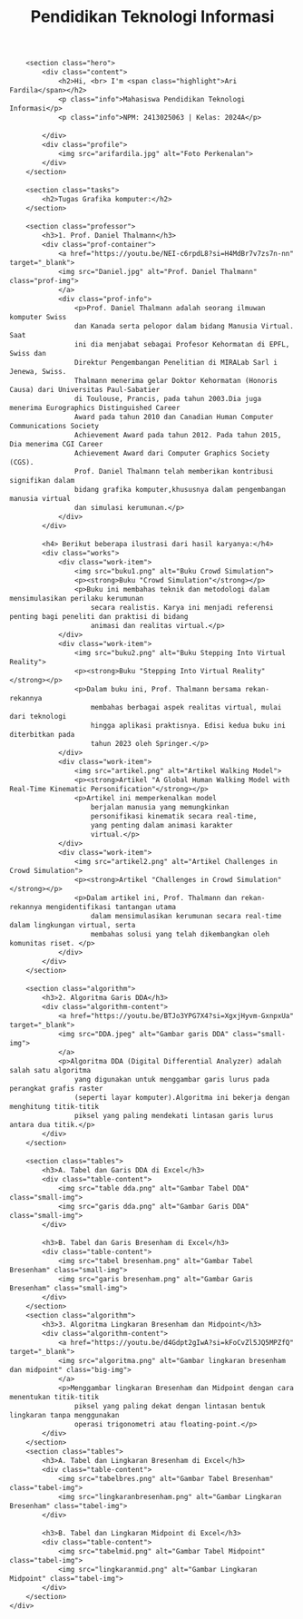 <!DOCTYPE html>
<html lang="id">
<head>
    <meta charset="UTF-8">
    <meta name="viewport" content="width=device-width, initial-scale=1.0">
    <title>Website Tugas Mahasiswa</title>
    <link rel="stylesheet" href="styles.css">
</head>
<body>
    <div class="container">
        <header>
            <h1 class="logo">Pendidikan Teknologi Informasi</h1>
        </header>

        <section class="hero">
            <div class="content">
                <h2>Hi, <br> I'm <span class="highlight">Ari Fardila</span></h2>
                <p class="info">Mahasiswa Pendidikan Teknologi Informasi</p>
                <p class="info">NPM: 2413025063 | Kelas: 2024A</p>
                
            </div>
            <div class="profile">
                <img src="arifardila.jpg" alt="Foto Perkenalan">
            </div>
        </section>

        <section class="tasks">
            <h2>Tugas Grafika komputer:</h2>
        </section>

        <section class="professor">
            <h3>1. Prof. Daniel Thalmann</h3>
            <div class="prof-container">
                <a href="https://youtu.be/NEI-c6rpdL8?si=H4MdBr7v7zs7n-nn" target="_blank">
                <img src="Daniel.jpg" alt="Prof. Daniel Thalmann" class="prof-img">
                </a>
                <div class="prof-info">
                    <p>Prof. Daniel Thalmann adalah seorang ilmuwan komputer Swiss 
                    dan Kanada serta pelopor dalam bidang Manusia Virtual. Saat 
                    ini dia menjabat sebagai Profesor Kehormatan di EPFL, Swiss dan
                    Direktur Pengembangan Penelitian di MIRALab Sarl i Jenewa, Swiss. 
                    Thalmann menerima gelar Doktor Kehormatan (Honoris Causa) dari Universitas Paul-Sabatier 
                    di Toulouse, Prancis, pada tahun 2003.Dia juga menerima Eurographics Distinguished Career 
                    Award pada tahun 2010 dan Canadian Human Computer Communications Society 
                    Achievement Award pada tahun 2012. Pada tahun 2015, Dia menerima CGI Career 
                    Achievement Award dari Computer Graphics Society (CGS).
                    Prof. Daniel Thalmann telah memberikan kontribusi signifikan dalam 
                    bidang grafika komputer,khususnya dalam pengembangan manusia virtual 
                    dan simulasi kerumunan.</p>
                </div>
            </div>

            <h4> Berikut beberapa ilustrasi dari hasil karyanya:</h4>
            <div class="works">
                <div class="work-item">
                    <img src="buku1.png" alt="Buku Crowd Simulation">
                    <p><strong>Buku "Crowd Simulation"</strong></p>
                    <p>Buku ini membahas teknik dan metodologi dalam mensimulasikan perilaku kerumunan 
                        secara realistis. Karya ini menjadi referensi penting bagi peneliti dan praktisi di bidang 
                        animasi dan realitas virtual.</p>
                </div>
                <div class="work-item">
                    <img src="buku2.png" alt="Buku Stepping Into Virtual Reality">
                    <p><strong>Buku "Stepping Into Virtual Reality"</strong></p>
                    <p>Dalam buku ini, Prof. Thalmann bersama rekan-rekannya 
                        membahas berbagai aspek realitas virtual, mulai dari teknologi 
                        hingga aplikasi praktisnya. Edisi kedua buku ini diterbitkan pada 
                        tahun 2023 oleh Springer.</p>
                </div>
                <div class="work-item">
                    <img src="artikel.png" alt="Artikel Walking Model">
                    <p><strong>Artikel "A Global Human Walking Model with Real-Time Kinematic Personification"</strong></p>
                    <p>Artikel ini memperkenalkan model 
                        berjalan manusia yang memungkinkan 
                        personifikasi kinematik secara real-time, 
                        yang penting dalam animasi karakter 
                        virtual.</p>
                </div>
                <div class="work-item">
                    <img src="artikel2.png" alt="Artikel Challenges in Crowd Simulation">
                    <p><strong>Artikel "Challenges in Crowd Simulation"</strong></p>
                    <p>Dalam artikel ini, Prof. Thalmann dan rekan-rekannya mengidentifikasi tantangan utama 
                        dalam mensimulasikan kerumunan secara real-time dalam lingkungan virtual, serta 
                        membahas solusi yang telah dikembangkan oleh komunitas riset. </p>
                </div>
            </div>
        </section>

        <section class="algorithm">
            <h3>2. Algoritma Garis DDA</h3>
            <div class="algorithm-content">
                <a href="https://youtu.be/BTJo3YPG7X4?si=XgxjHyvm-GxnpxUa" target="_blank">
                <img src="DDA.jpeg" alt="Gambar garis DDA" class="small-img">
                </a>
                <p>Algoritma DDA (Digital Differential Analyzer) adalah salah satu algoritma 
                    yang digunakan untuk menggambar garis lurus pada perangkat grafis raster 
                    (seperti layar komputer).Algoritma ini bekerja dengan menghitung titik-titik 
                    piksel yang paling mendekati lintasan garis lurus antara dua titik.</p>
            </div>
        </section>

        <section class="tables">
            <h3>A. Tabel dan Garis DDA di Excel</h3>
            <div class="table-content">
                <img src="table dda.png" alt="Gambar Tabel DDA" class="small-img">
                <img src="garis dda.png" alt="Gambar Garis DDA" class="small-img">
            </div>

            <h3>B. Tabel dan Garis Bresenham di Excel</h3>
            <div class="table-content">
                <img src="tabel bresenham.png" alt="Gambar Tabel Bresenham" class="small-img">
                <img src="garis bresenham.png" alt="Gambar Garis Bresenham" class="small-img">
            </div>
        </section>
        <section class="algorithm">
            <h3>3. Algoritma Lingkaran Bresenham dan Midpoint</h3>
            <div class="algorithm-content">
                <a href="https://youtu.be/d4Gdpt2gIwA?si=kFoCvZl5JQ5MPZfQ" target="_blank">
                <img src="algoritma.png" alt="Gambar lingkaran bresenham dan midpoint" class="big-img">
                </a>
                <p>Menggambar lingkaran Bresenham dan Midpoint dengan cara menentukan titik-titik 
                    piksel yang paling dekat dengan lintasan bentuk lingkaran tanpa menggunakan 
                    operasi trigonometri atau floating-point.</p>
            </div>
        </section>
        <section class="tables">
            <h3>A. Tabel dan Lingkaran Bresenham di Excel</h3>
            <div class="table-content">
                <img src="tabelbres.png" alt="Gambar Tabel Bresenham" class="tabel-img">
                <img src="lingkaranbresenham.png" alt="Gambar Lingkaran Bresenham" class="tabel-img">
            </div>

            <h3>B. Tabel dan Lingkaran Midpoint di Excel</h3>
            <div class="table-content">
                <img src="tabelmid.png" alt="Gambar Tabel Midpoint" class="tabel-img">
                <img src="lingkaranmid.png" alt="Gambar Lingkaran Midpoint" class="tabel-img">
            </div>
        </section>
    </div>
</body>
</html>
